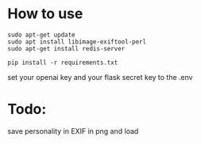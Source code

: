 # How to use
```
sudo apt-get update
sudo apt install libimage-exiftool-perl
sudo apt-get install redis-server
```
```
pip install -r requirements.txt
```
set your openai key and your flask secret key to the .env

# Todo:
  save personality in EXIF in png and load
